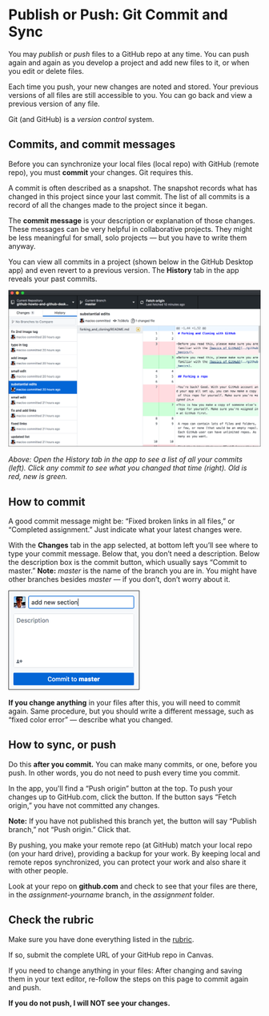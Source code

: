 # Publish or Push: Git Commit and Sync

You may *publish* or *push* files to a GitHub repo at any time. You can push again and again as you develop a project and add new files to it, or when you edit or delete files.

Each time you push, your new changes are noted and stored. Your previous versions of all files are still accessible to you. You can go back and view a previous version of any file.

Git (and GitHub) is a *version control* system.

## Commits, and commit messages

Before you can synchronize your local files (local repo) with GitHub (remote repo), you must **commit** your changes. Git requires this.

A commit is often described as a snapshot. The snapshot records what has changed in this project since your last commit. The list of all commits is a record of all the changes made to the project since it began.

The **commit message** is your description or explanation of those changes. These messages can be very helpful in collaborative projects. They might be less meaningful for small, solo projects &mdash; but you have to write them anyway.

You can view all commits in a project (shown below in the GitHub Desktop app) and even revert to a previous version. The **History** tab in the app reveals your past commits.

<img src="../images/commit_messages.png" alt="GitHub Desktop commit messages" width=960>

*Above: Open the History tab in the app to see a list of all your commits (left). Click any commit to see what you changed that time (right). Old is red, new is green.*

## How to commit

A good commit message might be: “Fixed broken links in all files,” or “Completed assignment.” Just indicate what your latest changes were.

With the **Changes** tab in the app selected, at bottom left you’ll see where to type your commit message. Below that, you don’t need a description. Below the description box is the commit button, which usually says “Commit to master.” **Note:** *master* is the name of the branch you are in. You might have other branches besides *master* &mdash; if you don’t, don’t worry about it.

<img src="../images/app-commit-field.png" alt="GitHub Desktop commit field" width=262>

**If you change anything** in your files after this, you will need to commit again. Same procedure, but you should write a different message, such as “fixed color error” — describe what you changed.

## How to sync, or push

Do this **after you commit.** You can make many commits, or one, before you push. In other words, you do not need to push every time you commit.

In the app, you'll find a “Push origin” button at the top. To push your changes up to GitHub.com, click the button. If the button says “Fetch origin,” you have not committed any changes.

**Note:** If you have not published this branch yet, the button will say “Publish branch,” not “Push origin.” Click that.

By pushing, you make your remote repo (at GitHub) match your local repo (on your hard drive), providing a backup for your work. By keeping local and remote repos synchronized, you can protect your work and also share it with other people.

Look at your repo on **github.com** and check to see that your files are there, in the *assignment-yourname* branch, in the *assignment* folder.

## Check the rubric

Make sure you have done everything listed in the [rubric](../rubric).

If so, submit the complete URL of your GitHub repo in Canvas.

If you need to change anything in your files: After changing and saving them in your text editor, re-follow the steps on this page to commit again and push.

**If you do not push, I will NOT see your changes.**
